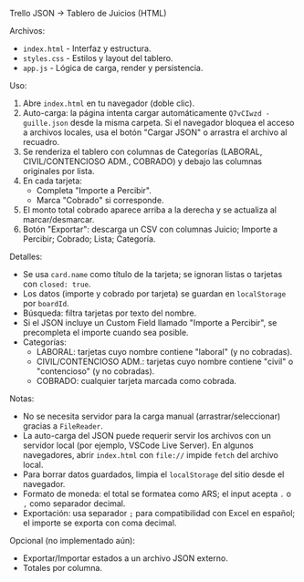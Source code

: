 Trello JSON -> Tablero de Juicios (HTML)

Archivos:
- `index.html` - Interfaz y estructura.
- `styles.css` - Estilos y layout del tablero.
- `app.js` - Lógica de carga, render y persistencia.

Uso:
1. Abre `index.html` en tu navegador (doble clic).
2. Auto-carga: la página intenta cargar automáticamente `Q7vCIwzd - guille.json` desde la misma carpeta. Si el navegador bloquea el acceso a archivos locales, usa el botón "Cargar JSON" o arrastra el archivo al recuadro.
3. Se renderiza el tablero con columnas de Categorías (LABORAL, CIVIL/CONTENCIOSO ADM., COBRADO) y debajo las columnas originales por lista.
4. En cada tarjeta:
   - Completa "Importe a Percibir".
   - Marca "Cobrado" si corresponde.
5. El monto total cobrado aparece arriba a la derecha y se actualiza al marcar/desmarcar.
6. Botón "Exportar": descarga un CSV con columnas Juicio; Importe a Percibir; Cobrado; Lista; Categoría.

Detalles:
- Se usa `card.name` como título de la tarjeta; se ignoran listas o tarjetas con `closed: true`.
- Los datos (importe y cobrado por tarjeta) se guardan en `localStorage` por `boardId`.
- Búsqueda: filtra tarjetas por texto del nombre.
- Si el JSON incluye un Custom Field llamado "Importe a Percibir", se precompleta el importe cuando sea posible.
- Categorías: 
  - LABORAL: tarjetas cuyo nombre contiene "laboral" (y no cobradas).
  - CIVIL/CONTENCIOSO ADM.: tarjetas cuyo nombre contiene "civil" o "contencioso" (y no cobradas).
  - COBRADO: cualquier tarjeta marcada como cobrada.

Notas:
- No se necesita servidor para la carga manual (arrastrar/seleccionar) gracias a `FileReader`.
- La auto-carga del JSON puede requerir servir los archivos con un servidor local (por ejemplo, VSCode Live Server). En algunos navegadores, abrir `index.html` con `file://` impide `fetch` del archivo local.
- Para borrar datos guardados, limpia el `localStorage` del sitio desde el navegador.
- Formato de moneda: el total se formatea como ARS; el input acepta `.` o `,` como separador decimal.
 - Exportación: usa separador `;` para compatibilidad con Excel en español; el importe se exporta con coma decimal.

Opcional (no implementado aún):
- Exportar/Importar estados a un archivo JSON externo.
- Totales por columna.
